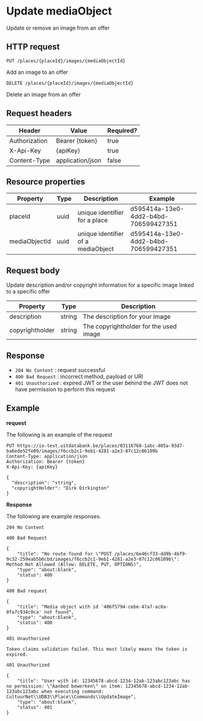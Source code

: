 ---
---

# Update mediaObject
Update or remove an image from an offer


## HTTP request

```
PUT /places/{placeId}/images/{mediaObjectId}
```

Add an image to an offer

```
DELETE /places/{placeId}/images/{mediaObjectId}
```

Delete an image from an offer

## Request headers

| Header        | Value            | Required? |
| ------------- | ---------------- | --------- |
| Authorization | Bearer {token}   | true      |
| X-Api-Key     | {apiKey}         | true      |
| Content-Type  | application/json | false     |

## Resource properties

| Property	| Type | Description | Example |
|--|--|--|--|
| placeId	| uuid | unique identifier for a place | d595414a-13e0-4dd2-b4bd-706599427351 |
| mediaObjectId	| uuid | unique identifier of a mediaObject | d595414a-13e0-4dd2-b4bd-706599427351 |

## Request body

Update description and/or copyright information for a specific image linked to a specific offer

| Property	| Type | Description |
|--|--|--|
| description | string | The description for your image |
| copyrightholder | string | The copyrightholder for the used image |


## Response

* `204 No Content` : request successful
* `400 Bad Request` : incorrect method, payload or URI
* `401 Unauthorized` : expired JWT or the user behind the JWT does not have permission to perform this request

## Example

**request**

The following is an example of the request

```
PUT https://io-test.uitdatabank.be/places/03116768-1abc-405a-93d7-ba6ede52fe09/images/f6ccb2c1-9eb1-4281-a2e3-07c12c06109b
Content-Type: application/json
Authorization: Bearer {token}
X-Api-Key: {apiKey}

{
  "description": "string",
  "copyrightHolder": "Dirk Dirkington"
}
```

**Response**

The following are example responses.

```
204 No Content
```

```
400 Bad Request

{
    "title": "No route found for \"POST /places/6e46cf33-dd9b-4bf9-9c32-259eab5b6cbd/images/f6ccb2c1-9eb1-4281-a2e3-07c12c06109b\": Method Not Allowed (Allow: DELETE, PUT, OPTIONS)",
    "type": "about:blank",
    "status": 400
}
```

```
400 Bad request

{
    "title": "Media object with id '406f5794-cebe-47a7-ac8a-0fa7c934c0ca' not found",
    "type": "about:blank",
    "status": 400
}
```

```
401 Unauthorized

Token claims validation failed. This most likely means the token is expired.
```

```
401 Unauthorized

{
    "title": "User with id: 12345678-abcd-1234-12ab-123abc123abc has no permission: \"Aanbod bewerken\" on item: 12345678-abcd-1234-12ab-123abc123abc when executing command: CultuurNet\\UDB3\\Place\\Commands\\UpdateImage",
    "type": "about:blank",
    "status": 401
}
```
